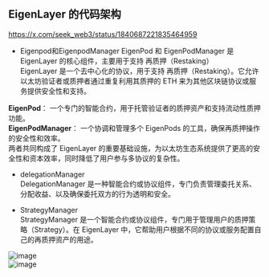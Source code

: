 ## EigenLayer 的代码架构

https://x.com/seek_web3/status/1840687221835464959

- Eigenpod和EigenpodManager
EigenPod 和 EigenPodManager 是 EigenLayer 的核心组件，主要用于支持 再质押（Restaking）  
EigenLayer 是一个去中心化的协议，用于支持 再质押（Restaking）。它允许以太坊验证者或质押者通过重复利用其质押的 ETH 来为其他区块链协议或服务提供安全性和支持。  

**EigenPod**： 一个专门的智能合约，用于托管验证者的质押资产和支持流动性质押功能。  
**EigenPodManager**： 一个协调和管理多个 EigenPods 的工具，确保再质押操作的安全性和效率。  
两者共同构成了 EigenLayer 的重要基础设施，为以太坊生态系统提供了更高的安全性和资本效率，同时降低了用户参与多协议的复杂性。

- delegationManager  
DelegationManager 是一种智能合约或协议组件，专门负责管理委托关系、分配收益、以及确保委托双方的行为透明和安全。

- StrategyManager  
StrategyManager 是一个智能合约或协议组件，专门用于管理用户的质押策略（Strategy）。在 EigenLayer 中，它帮助用户根据不同的协议或服务配置自己的再质押资产的用途。

![image](https://github.com/user-attachments/assets/e4bcb9b6-a20c-4ca9-9aac-4e65b748602e)  
![image](https://github.com/user-attachments/assets/dcab6b67-c13d-4b40-8d7f-687f28bb9eb2)
